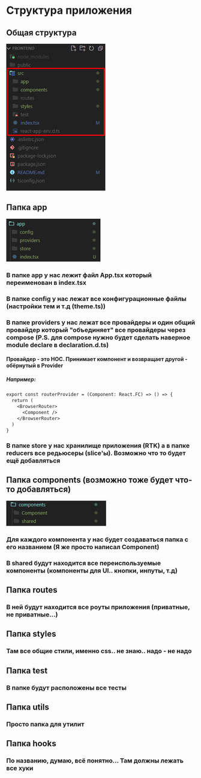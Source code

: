 # Структура приложения

## Общая структура
![Structure](./screenshots/structure-1.png)

## Папка app
![Structure app](./screenshots/structure-2.png)
### В папке app у нас лежит файл App.tsx который переименован в index.tsx
### В папке config у нас лежат все конфигурационные файлы (настройки тем и т.д (theme.ts))
### В папке providers у нас лежат все провайдеры и один общий провайдер который "объединяет" все провайдеры через compose (P.S. для compose нужно будет сделать наверное module declare в declaration.d.ts)
#### Провайдер - это HOC. Принимает компонент и возвращает другой - обёрнутый в Provider
##### Например:
```tsx
export const routerProvider = (Component: React.FC) => () => {
  return (
    <BrowserRouter>
      <Component />
    </BrowserRouter>
  )
}
```
### В папке store у нас хранилище приложения (RTK) а в папке reducers все редьюсеры (slice'ы). Возможно что то будет ещё добавляться


## Папка components (возможно тоже будет что-то добавляться)
![Structure components](./screenshots/structure-3.png)
### Для каждого компонента у нас будет создаваться папка с его названием (Я же просто написал Component)
### В shared будут находится все переиспользуемые компоненты (компоненты для UI.. кнопки, инпуты, т.д)


## Папка routes
### В ней будут находится все роуты приложения (приватные, не приватные...)


## Папка styles
### Там все общие стили, именно css.. не знаю.. надо - не надо


## Папка test
### В папке будут расположены все тесты


## Папка utils
### Просто папка для утилит


## Папка hooks
### По названию, думаю, всё понятно... Там должны лежать все хуки